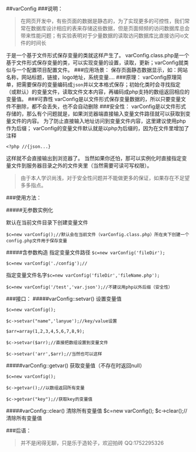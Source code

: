 ##varConfig
###说明：
> 在网页开发中，有些页面的数据是静态的，为了实现更多的可控性，我们常常在数据库设计相应的表来存储这些数据，但是页面频频的访问数据库总会带来性能问题；有实验表明对于少量数据的读取访问数据库比直接访问io文件的时间长

于是一个基于文件形式保存变量的类就这样产生了。
varConfig.class.php是一个基于文件形式保存变量的类，可以实现变量的设置，读取，更新；varConfig就类似与一个配置项目配置文件。
###应用场景：
保存页面静态数据显示，如：网站名称，网站标题，链接，logo地址，系统变量....
###原理：
varConfig原理简单，把需要保存的变量编码成`json`并以文本格式保存；初始化类时会寻找指定（或默认）的变量文件，读取文件文本内容，再编码成php支持的数组返回相应的变量值。
###可靠性
varConfig是以文件形式保存变量数据的，所以只要变量文件不删除，都不会丢失，也不会自动删除
###安全性：
varConfig是以文件形式存储的，那么有个问题就是，如果浏览器端直接输入变量文件路径就可以获取到变量文件的内容。
为了防止直接输入地址访问到变量文件内容，这里建议使用php作为后缀；
varConfig的变量文件默认就是以php为后缀的，因为在文件里增加了注释

	<?php //{json...}
这样就不会直接输出到浏览器了。
当然如果你还怕，那可以实例化时直接指定变量文件到服务器目录之外的文件夹里（当然需要可读可写权限）。

>由于本人学识尚浅，对于安全性问题并不能做更多的保证，如果存在不足望多多指点。


###使用方法：

#####无参数实例化

默认在当前文件目录下创建变量文件

	$c=new varConfig();//默认会在当前文件（varConfig.class.php）所在夹下创建一个config.php文件用于保存变量

#####含参数构造
指定变量文件路径 `$c=new varConfig('fileDir');`

	$c=new varConfig('./config');//

指定变量文件名字`$c=new varConfig('fileDir','fileName.php');`

	$c=new varConfig('/test','var.json');//不建议用php以外后缀（安全性）

###接口：
#####varConfig::setvar() 设置变量值

	$c=new varConfig();
	
	$c->setvar("name",'lanyue');//key/value设置
	
	$arr=array(1,2,3,4,5,6,7,8,9);
	
	$c->setvar($arr);//直接把数组设置到变量文件
	
	$c->setvar('arr',$arr);//当然也可以这样
	
#####varConfig::getvar() 获取变量值（不存在时返回null）

	$c=new varConfig();
	
	$c->getvar();//以数组返回所有变量
	
	$c->getvar("key");//获取key的变量值
	
#####varConfig::clear() 清除所有变量值
	$c=new varConfig();
	$c->clear();//清除所有变量值


###后语：
>并不是闲得无聊，只是乐于造轮子，欢迎拍砖 QQ:1752295326






